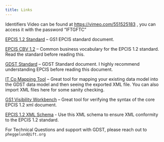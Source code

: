 ```yaml
---
title: Links
---
```


Identifiers Video can be found at https://vimeo.com/551525183 , you can access it with the password “IFTGFTC” 
 
[EPCIS 1.2 Standard](https://www.gs1.org/sites/default/files/docs/epc/EPCIS-Standard-1.2-r-2016-09-29.pdf) – GS1 EPCIS standard document.
 
[EPCIS CBV 1.2](https://www.gs1.org/sites/default/files/docs/epc/CBV-Standard-1-2-2-r-2017-10-12.pdf) – Common business vocabulary for the EPCIS 1.2 standard. Read the standard before reading this.
 
[GDST Standard](https://traceability-dialogue.org/wp-content/uploads/2020/03/2020.03.11_GDST1.0CoreNormativeStandardsfinalMAR13.pdf) – GDST Standard document. I highly recommend understanding EPCIS before reading this document.
 
[IT Co Mapping Tool](https://ift-gftc.github.io/IT-Conversion-Mapping-Tool/) – Great tool for mapping your existing data model into the GDST data model and then seeing the exported XML file. You can also import XML files here for some sanity checking.
 
[GS1 Visibility Workbench](https://epcisworkbench.gs1.org/ui/home) – Great tool for verifying the syntax of the core EPCIS 1.2 xml document. 

[EPCIS 1.2 XML Schema](https://www.gs1.org/standards/epcis/artifacts/1-2) - Use this XML schema to ensure XML conformity to the EPCIS 1.2 standard.

For Technical Questions and support with GDST, please reach out to `pheggelund@ift.org`
